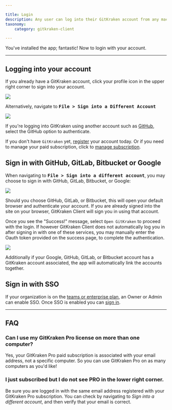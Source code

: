 ```yaml
---

title: Login
description: Any user can log into their GitKraken account from any machine.
taxonomy:
    category: gitkraken-client

---
```


You've installed the app; fantastic! Now to login with your account.

***
## Logging into your account
If you already have a GitKraken account, click your profile icon in the upper right corner to sign into your account.

<img src="/wp-content/uploads/sign-into-a-different-account.png" class="img-responsive center img-bordered">


Alternatively, navigate to <kbd><strong>File > Sign into a Different Account</strong></kbd>

<img src='/wp-content/uploads/file.png' class='img-bordered img-responsive center'>


If you're logging into GitKraken using another account such as [GitHub](/integrations/github#sign-in-with-github), select the GitHub option to authenticate.

If you don't have `GitKraken` yet, [register](https://app.gitkraken.com/register) your account today. Or if you need to manage your paid subscription, click to [manage subscription](https://app.gitkraken.com/register).

## Sign in with GitHub, GitLab, Bitbucket or Google

When navigating to <kbd><strong>File > Sign into a different account</strong></kbd>, you may choose to sign in with GitHub, GitLab, Bitbucket, or Google:

<img src='/wp-content/uploads/sign-in.png' class='img-bordered img-responsive center'>

Should you choose GitHub, GitLab, or Bitbucket, this will open your default browser and authenticate your account. If you are already signed into the site on your browser, GitKraken Client will sign you in using that account.

Once you see the "Success!" message, select `Open GitKraken` to proceed with the login. If however GitKraken Client does not automatically log you in after signing in with one of these services, you may manually enter the Oauth token provided on the success page, to complete the authentication.

<img src='/wp-content/uploads/google-token.png' class='img-bordered img-responsive center'>

Additionally if your Google, GitHub, GitLab, or Bitbucket account has a GitKraken account associated, the app will automatically link the accounts together. 


## Sign in with SSO

If your organization is on the <a href='https://www.gitkraken.com/git-client/pricing' target='_blank'>teams or enterprise plan</a>, an Owner or Admin can enable SSO. Once SSO is enabled you can [sign in](/gitkraken-client/single-sign-on/#logging-in-using-sso).

***

## FAQ

### Can I use my GitKraken Pro license on more than one computer?

Yes, your GitKraken Pro paid subscription is associated with your email address, not a specific computer. So you can use GitKraken Pro on as many computers as you'd like!

### I just subscribed but I do not see PRO in the lower right corner.

Be sure you are logged in with the same email address registered with your GitKraken Pro subscription. You can check by navigating to <em class='context-menu'><i class="fa fa-bars"> </i>  <i class='fa fa-caret-right'></i> Sign into a different account</em>, and then verify that your email is correct.
